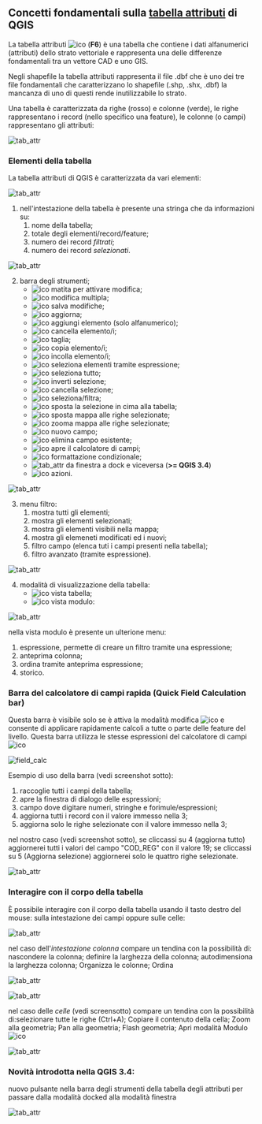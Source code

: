 ## Concetti fondamentali sulla [tabella attributi](https://docs.qgis.org/testing/en/docs/user_manual/working_with_vector/attribute_table.html) di QGIS

La tabella attributi ![ico](/img/tabella_attributi/icon/mActionOpenTable.png) (**F6**) è una tabella che contiene i dati alfanumerici (attributi) dello strato vettoriale e rappresenta una delle differenze fondamentali tra un vettore CAD e uno GIS.

Negli shapefile la tabella attributi rappresenta il file .dbf che è uno dei tre file fondamentali che caratterizzano lo shapefile (.shp, .shx, .dbf) la mancanza di uno di questi rende inutilizzabile lo strato.

Una tabella è caratterizzata da righe (rosso) e colonne (verde), le righe rappresentano i record (nello specifico una feature), le colonne (o campi) rappresentano gli attributi:

![tab_attr](/img/tabella_attributi/tab_attr1.png)

### Elementi della tabella

La tabella attributi di QGIS è caratterizzata da vari elementi:

![tab_attr](/img/tabella_attributi/tab_attr2.png)

1. nell'intestazione della tabella è presente una stringa che da informazioni su:
    1. nome della tabella;
    2. totale degli elementi/record/feature;
    3. numero dei record _filtrati_;
    4. numero dei record _selezionati_.
   

![tab_attr](/img/tabella_attributi/tab_attr3_NEW.png)

2. barra degli strumenti;
    * ![ico](/img/tabella_attributi/icon/mActionToggleEditing.png) matita per attivare modifica;
    * ![ico](/img/tabella_attributi/icon/mActionMultiEdit.png) modifica multipla;
    * ![ico](/img/tabella_attributi/icon/mActionFileSave.png) salva modifiche;
    * ![ico](/img/tabella_attributi/icon/mActionDraw.png) aggiorna;
    * ![ico](/img/tabella_attributi/icon/mActionNewTableRow.png) aggiungi elemento (solo alfanumerico);
    * ![ico](/img/tabella_attributi/icon/mActionDeleteSelected.png) cancella elemento/i;
    * ![ico](/img/tabella_attributi/icon/mActionEditCut.png ) taglia;
    * ![ico](/img/tabella_attributi/icon/mActionEditCopy.png) copia elemento/i;
    * ![ico](/img/tabella_attributi/icon/mActionEditPaste.png) incolla elemento/i;
    * ![ico](/img/tabella_attributi/icon/mIconExpressionSelect.png) seleziona elementi tramite espressione;
    * ![ico](/img/tabella_attributi/icon/mActionSelectAll.png) seleziona tutto;
    * ![ico](/img/tabella_attributi/icon/mActionInvertSelection.png) inverti selezione;
    * ![ico](/img/tabella_attributi/icon/mActionDeselectAll.png) cancella selezione;
    * ![ico](/img/tabella_attributi/icon/mActionFilterMap.png) seleziona/filtra;
    * ![ico](/img/tabella_attributi/icon/mActionSelectedToTop.png ) sposta la selezione in cima alla tabella;
    * ![ico](/img/tabella_attributi/icon/mActionPanToSelected.png) sposta mappa alle righe selezionate;
    * ![ico](/img/tabella_attributi/icon/mActionZoomToSelected.png) zooma mappa alle righe selezionate;
    * ![ico](/img/tabella_attributi/icon/mActionNewAttribute.png) nuovo campo;
    * ![ico](/img/tabella_attributi/icon/mActionDeleteAttribute.png) elimina campo esistente;
    * ![ico](/img/tabella_attributi/icon/mActionCalculateField.png) apre il calcolatore di campi;
    * ![ico](/img/tabella_attributi/icon/mActionConditionalFormatting.png) formattazione condizionale;
    * ![tab_attr](/img/tabella_attributi/icon/mDockify.png) da finestra a dock e viceversa (**>= QGIS 3.4**)
    * ![ico](/img/tabella_attributi/icon/mAction.png) azioni.

![tab_attr](/img/tabella_attributi/tab_attr4.png)

3. menu filtro:
    1. mostra tutti gli elementi;
    2. mostra gli elementi selezionati;
    3. mostra gli elementi visibili nella mappa;
    4. mostra gli elemeneti modificati ed i nuovi;
    5. filtro campo (elenca tuti i campi presenti nella tabella);
    6. filtro avanzato (tramite espressione).

![tab_attr](/img/tabella_attributi/tab_attr5.png)

4. modalità di visualizzazione della tabella:
    * ![ico](/img/tabella_attributi/icon/mActionOpenTable.png)  vista tabella;
    * ![ico](/img/tabella_attributi/icon/mActionFormView.png) vista modulo:

![tab_attr](/img/tabella_attributi/tab_attr6.png)

nella vista modulo è presente un ulterione menu:

1. espressione, permette di creare un filtro tramite una espressione;
2. anteprima colonna;
3. ordina tramite anteprima espressione;
4. storico.

### Barra del calcolatore di campi rapida (Quick Field Calculation bar)

Questa barra è visibile solo se è attiva la modalità modifica ![ico](/img/tabella_attributi/icon/mActionToggleEditing.png) e consente di applicare rapidamente calcoli a tutte o parte delle feature del livello. Questa barra utilizza le stesse espressioni del calcolatore di campi ![ico](/img/tabella_attributi/icon/mActionCalculateField.png)

![field_calc](/img/field_calc_rapida1.png)

Esempio di uso della barra (vedi screenshot sotto):

1. raccoglie tutti i campi della tabella;
2. apre la finestra di dialogo delle espressioni;
3. campo dove digitare numeri, stringhe e forimule/espressioni;
4. aggiorna tutti i record con il valore immesso nella 3;
5. aggiorna solo le righe selezionate con il valore immesso nella 3;

nel nostro caso (vedi screenshot sotto), se cliccassi su 4 (aggiorna tutto) aggiornerei tutti i valori del campo "COD_REG" con il valore 19; se cliccassi su 5 (Aggiorna selezione) aggiornerei solo le quattro righe selezionate.

![tab_attr](/img/tabella_attributi/tab_attr11.png)

### Interagire con il corpo della tabella

È possibile interagire con il corpo della tabella usando il tasto destro del mouse: sulla intestazione dei campi oppure sulle celle:

![tab_attr](/img/tabella_attributi/tab_attr8.png)

nel caso dell'_intestazione colonna_ compare un tendina con la possibilità di: nascondere la colonna; definire la larghezza della colonna; autodimensiona la larghezza colonna; Organizza le colonne; Ordina

![tab_attr](/img/tabella_attributi/tab_attr9.png)

![tab_attr](/img/tabella_attributi/tab_attr10.png)


nel caso delle _celle_ (vedi screensotto) compare un tendina con la possibilità di:selezionare tutte le righe (Ctrl+A); Copiare il contenuto della cella; Zoom alla geometria; Pan alla geometria; Flash geometria; Apri modalità Modulo ![ico](/img/tabella_attributi/icon/mActionFormView.png)

![tab_attr](/img/tabella_attributi/tab_attr7.png)

### Novità introdotta nella QGIS 3.4:

nuovo pulsante nella barra degli strumenti della tabella degli attributi per passare dalla modalità docked alla modalità finestra

![tab_attr](/img/tabella_attributi/dockify.gif)
